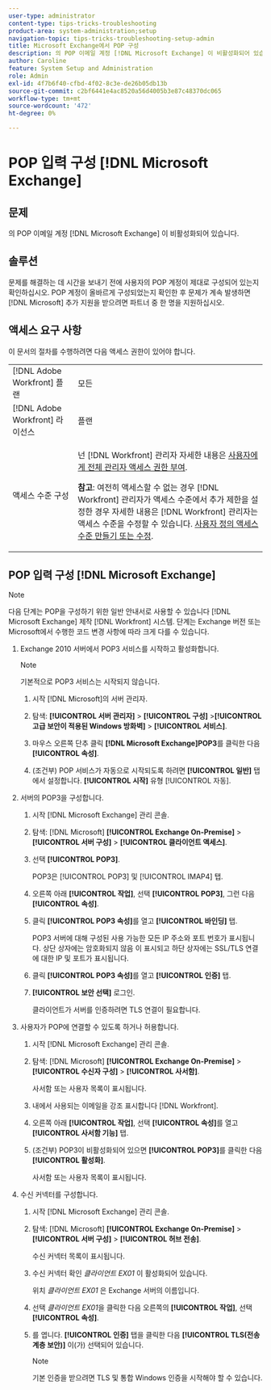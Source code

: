 ```yaml
---
user-type: administrator
content-type: tips-tricks-troubleshooting
product-area: system-administration;setup
navigation-topic: tips-tricks-troubleshooting-setup-admin
title: Microsoft Exchange에서 POP 구성
description: 의 POP 이메일 계정 [!DNL Microsoft Exchange] 이 비활성화되어 있습니다.
author: Caroline
feature: System Setup and Administration
role: Admin
exl-id: 4f7b6f40-cfbd-4f02-8c3e-de26b05db13b
source-git-commit: c2bf6441e4ac8520a56d4005b3e87c48370dc065
workflow-type: tm+mt
source-wordcount: '472'
ht-degree: 0%

---
```


# POP 입력 구성 [!DNL Microsoft Exchange]

## 문제

의 POP 이메일 계정 [!DNL Microsoft Exchange] 이 비활성화되어 있습니다.

## 솔루션

문제를 해결하는 데 시간을 보내기 전에 사용자의 POP 계정이 제대로 구성되어 있는지 확인하십시오. POP 계정이 올바르게 구성되었는지 확인한 후 문제가 계속 발생하면 [!DNL Microsoft] 추가 지원을 받으려면 파트너 중 한 명을 지원하십시오.

<!--
<p data-mc-conditions="QuicksilverOrClassic.Draft mode">For instructions on integrating a POP account in Adobe Workfront, see .</p>
-->

## 액세스 요구 사항

이 문서의 절차를 수행하려면 다음 액세스 권한이 있어야 합니다.

<table style="table-layout:auto"> 
 <col> 
 <col> 
 <tbody> 
  <tr> 
   <td role="rowheader">[!DNL Adobe Workfront] 플랜</td> 
   <td>모든</td> 
  </tr> 
  <tr> 
   <td role="rowheader">[!DNL Adobe Workfront] 라이선스</td> 
   <td>플랜</td> 
  </tr> 
  <tr> 
   <td role="rowheader">액세스 수준 구성</td> 
   <td> <p>넌 [!DNL Workfront] 관리자 자세한 내용은 <a href="../../administration-and-setup/add-users/configure-and-grant-access/grant-a-user-full-administrative-access.md" class="MCXref xref">사용자에게 전체 관리자 액세스 권한 부여</a>.</p> <p><b>참고</b>: 여전히 액세스할 수 없는 경우 [!DNL Workfront] 관리자가 액세스 수준에서 추가 제한을 설정한 경우 자세한 내용은 [!DNL Workfront] 관리자는 액세스 수준을 수정할 수 있습니다. <a href="../../administration-and-setup/add-users/configure-and-grant-access/create-modify-access-levels.md" class="MCXref xref">사용자 정의 액세스 수준 만들기 또는 수정</a>.</p> </td> 
  </tr> 
 </tbody> 
</table>

## POP 입력 구성 [!DNL Microsoft Exchange]

>[!NOTE]
>
>다음 단계는 POP을 구성하기 위한 일반 안내서로 사용할 수 있습니다 [!DNL Microsoft Exchange] 제작 [!DNL Workfront] 시스템. 단계는 Exchange 버전 또는 Microsoft에서 수행한 코드 변경 사항에 따라 크게 다를 수 있습니다.

1. Exchange 2010 서버에서 POP3 서비스를 시작하고 활성화합니다.

   >[!NOTE]
   >
   >기본적으로 POP3 서비스는 시작되지 않습니다.

   1. 시작 [!DNL Microsoft]의 서버 관리자.
   1. 탐색: **[!UICONTROL 서버 관리자]** > **[!UICONTROL 구성]** >**[!UICONTROL 고급 보안이 적용된 Windows 방화벽]** > **[!UICONTROL 서비스]**.

   1. 마우스 오른쪽 단추 클릭 **[!DNL Microsoft Exchange]POP3**&#x200B;를 클릭한 다음 **[!UICONTROL 속성]**.

   1. (조건부) POP 서비스가 자동으로 시작되도록 하려면 **[!UICONTROL 일반]** 탭에서 설정합니다. **[!UICONTROL 시작]** 유형 [!UICONTROL 자동].

1. 서버의 POP3을 구성합니다.

   1. 시작 [!DNL Microsoft Exchange] 관리 콘솔.
   1. 탐색: [!DNL Microsoft] **[!UICONTROL Exchange On-Premise]** > **[!UICONTROL 서버 구성]** > **[!UICONTROL 클라이언트 액세스]**.

   1. 선택 **[!UICONTROL POP3]**.

      POP3은 [!UICONTROL POP3] 및 [!UICONTROL IMAP4] 탭.

   1. 오른쪽 아래 **[!UICONTROL 작업]**, 선택 **[!UICONTROL POP3]**, 그런 다음 **[!UICONTROL 속성]**.

   1. 클릭 **[!UICONTROL POP3 속성]**&#x200B;를 열고 **[!UICONTROL 바인딩]** 탭.

      POP3 서버에 대해 구성된 사용 가능한 모든 IP 주소와 포트 번호가 표시됩니다. 상단 상자에는 암호화되지 않음 이 표시되고 하단 상자에는 SSL/TLS 연결에 대한 IP 및 포트가 표시됩니다.

   1. 클릭 **[!UICONTROL POP3 속성]**&#x200B;를 열고 **[!UICONTROL 인증]** 탭.

   1. **[!UICONTROL 보안 선택]** 로그인.

      클라이언트가 서버를 인증하려면 TLS 연결이 필요합니다.

1. 사용자가 POP에 연결할 수 있도록 하거나 허용합니다.

   1. 시작 [!DNL Microsoft Exchange] 관리 콘솔.
   1. 탐색: [!DNL Microsoft] **[!UICONTROL Exchange On-Premise]** > **[!UICONTROL 수신자 구성]** > **[!UICONTROL 사서함]**.

      사서함 또는 사용자 목록이 표시됩니다.

   1. 내에서 사용되는 이메일을 강조 표시합니다 [!DNL Workfront].
   1. 오른쪽 아래 **[!UICONTROL 작업]**, 선택 **[!UICONTROL 속성]**&#x200B;를 열고 **[!UICONTROL 사서함 기능]** 탭.

   1. (조건부) POP3이 비활성화되어 있으면 **[!UICONTROL POP3]**&#x200B;를 클릭한 다음 **[!UICONTROL 활성화]**.

      사서함 또는 사용자 목록이 표시됩니다.

1. 수신 커넥터를 구성합니다.

   1. 시작 [!DNL Microsoft Exchange] 관리 콘솔.
   1. 탐색: [!DNL Microsoft] **[!UICONTROL Exchange On-Premise]** > **[!UICONTROL 서버 구성]** > **[!UICONTROL 허브 전송]**.

      수신 커넥터 목록이 표시됩니다.

   1. 수신 커넥터 확인 *클라이언트* *EX01* 이 활성화되어 있습니다.

      위치 *클라이언트* *EX01* 은 Exchange 서버의 이름입니다.

   1. 선택 *클라이언트 EX01*&#x200B;을 클릭한 다음 오른쪽의 **[!UICONTROL 작업]**, 선택 **[!UICONTROL 속성]**.

   1. 를 엽니다. **[!UICONTROL 인증]** 탭을 클릭한 다음 **[!UICONTROL TLS(전송 계층 보안)]** 이(가) 선택되어 있습니다.

      >[!NOTE]
      >
      >기본 인증을 받으려면 TLS 및 통합 Windows 인증을 시작해야 할 수 있습니다.
